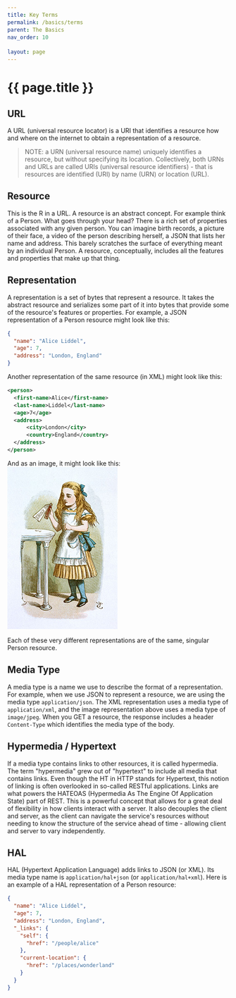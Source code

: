 ```yaml
---
title: Key Terms
permalink: /basics/terms
parent: The Basics
nav_order: 10

layout: page
---
```

# {{ page.title }}
## URL
A URL (universal resource locator) is a URI that identifies a resource how and where on the internet to obtain a representation of a resource.
> NOTE: a URN (universal resource name) uniquely identifies a resource, but without specifying its location.  Collectively, both URNs and URLs are called URIs (universal resource identifiers) - that is resources are identified (URI) by name (URN) or location (URL).

## Resource
This is the R in a URL.  A resource is an abstract concept.  For example think of a Person.  What goes through your head?  There is a rich set of properties associated with any given person.  You can imagine birth records, a picture of their face, a video of the person describing herself, a JSON that lists her name and address.  This barely scratches the surface of everything meant by an individual Person.  A resource, conceptually, includes all the features and properties that make up that thing.

## Representation
A representation is a set of bytes that represent a resource.  It takes the abstract resource and serializes some part of it into bytes that provide some of the resource's features or properties.  For example, a JSON representation of a Person resource might look like this:
```json
{
  "name": "Alice Liddel",
  "age": 7,
  "address": "London, England"
}
```
Another representation of the same resource (in XML) might look like this:
```xml
<person>
  <first-name>Alice</first-name>
  <last-name>Liddel</last-name>
  <age>7</age>
  <address>
      <city>London</city>
      <country>England</country>
  </address>
</person>
```
And as an image, it might look like this:
![Alice](..%2Fassets%2Fimg%2Falice.jpg)

Each of these very different representations are of the same, singular Person resource.

## Media Type
A media type is a name we use to describe the format of a representation.  For example, when we use JSON to represent a resource, we are using the media type `application/json`.  The XML representation uses a media type of `application/xml`, and the image representation above uses a media type of `image/jpeg`.  When you GET a resource, the response includes a header `Content-Type` which identifies the media type of the body.

## Hypermedia / Hypertext
If a media type contains links to other resources, it is called hypermedia.  The term "hypermedia" grew out of "hypertext" to include all media that contains links.  Even though the HT in HTTP stands for Hypertext, this notion of linking is often overlooked in so-called RESTful applications.  Links are what powers the HATEOAS (Hypermedia As The Engine Of Application State) part of REST.  This is a powerful concept that allows for a great deal of flexibility in how clients interact with a server.  It also decouples the client and server, as the client can navigate the service's resources without needing to know the structure of the service ahead of time - allowing client and server to vary independently.

## HAL
HAL (Hypertext Application Language) adds links to JSON (or XML).  Its media type name is `application/hal+json` (or `application/hal+xml`).  Here is an example of a HAL representation of a Person resource:
```json
{
  "name": "Alice Liddel",
  "age": 7,
  "address": "London, England",
  "_links": {
    "self": {
      "href": "/people/alice"
    },
    "current-location": {
      "href": "/places/wonderland"
    }
  }
}
```

